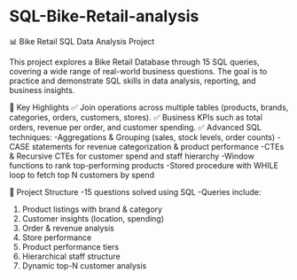 # SQL-Bike-Retail-analysis
📊 Bike Retail SQL Data Analysis Project

This project explores a Bike Retail Database through 15 SQL queries, covering a wide range of real-world business questions. The goal is to practice and demonstrate SQL skills in data analysis, reporting, and business insights.

🔑 Key Highlights
✅ Join operations across multiple tables (products, brands, categories, orders, customers, stores).
✅ Business KPIs such as total orders, revenue per order, and customer spending.
✅ Advanced SQL techniques:
-Aggregations & Grouping (sales, stock levels, order counts)
-CASE statements for revenue categorization & product performance
-CTEs & Recursive CTEs for customer spend and staff hierarchy
-Window functions to rank top-performing products
-Stored procedure with WHILE loop to fetch top N customers by spend

📂 Project Structure
-15 questions solved using SQL
-Queries include:
1. Product listings with brand & category
2. Customer insights (location, spending)
3. Order & revenue analysis
4. Store performance
5. Product performance tiers
6. Hierarchical staff structure
7. Dynamic top-N customer analysis
